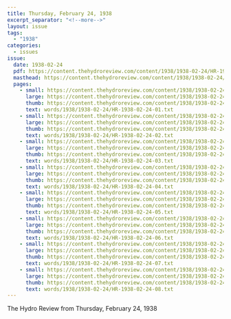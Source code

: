 ```yaml
---
title: Thursday, February 24, 1938
excerpt_separator: "<!--more-->"
layout: issue
tags:
  - "1938"
categories:
  - issues
issue:
  date: 1938-02-24
  pdf: https://content.thehydroreview.com/content/1938/1938-02-24/HR-1938-02-24.pdf
  masthead: https://content.thehydroreview.com/content/1938/1938-02-24/masthead/HR-1938-02-24.jpg
  pages:
    - small: https://content.thehydroreview.com/content/1938/1938-02-24/small/HR-1938-02-24-01.jpg
      large: https://content.thehydroreview.com/content/1938/1938-02-24/large/HR-1938-02-24-01.jpg
      thumb: https://content.thehydroreview.com/content/1938/1938-02-24/thumbnails/HR-1938-02-24-01.jpg
      text: words/1938/1938-02-24/HR-1938-02-24-01.txt
    - small: https://content.thehydroreview.com/content/1938/1938-02-24/small/HR-1938-02-24-02.jpg
      large: https://content.thehydroreview.com/content/1938/1938-02-24/large/HR-1938-02-24-02.jpg
      thumb: https://content.thehydroreview.com/content/1938/1938-02-24/thumbnails/HR-1938-02-24-02.jpg
      text: words/1938/1938-02-24/HR-1938-02-24-02.txt
    - small: https://content.thehydroreview.com/content/1938/1938-02-24/small/HR-1938-02-24-03.jpg
      large: https://content.thehydroreview.com/content/1938/1938-02-24/large/HR-1938-02-24-03.jpg
      thumb: https://content.thehydroreview.com/content/1938/1938-02-24/thumbnails/HR-1938-02-24-03.jpg
      text: words/1938/1938-02-24/HR-1938-02-24-03.txt
    - small: https://content.thehydroreview.com/content/1938/1938-02-24/small/HR-1938-02-24-04.jpg
      large: https://content.thehydroreview.com/content/1938/1938-02-24/large/HR-1938-02-24-04.jpg
      thumb: https://content.thehydroreview.com/content/1938/1938-02-24/thumbnails/HR-1938-02-24-04.jpg
      text: words/1938/1938-02-24/HR-1938-02-24-04.txt
    - small: https://content.thehydroreview.com/content/1938/1938-02-24/small/HR-1938-02-24-05.jpg
      large: https://content.thehydroreview.com/content/1938/1938-02-24/large/HR-1938-02-24-05.jpg
      thumb: https://content.thehydroreview.com/content/1938/1938-02-24/thumbnails/HR-1938-02-24-05.jpg
      text: words/1938/1938-02-24/HR-1938-02-24-05.txt
    - small: https://content.thehydroreview.com/content/1938/1938-02-24/small/HR-1938-02-24-06.jpg
      large: https://content.thehydroreview.com/content/1938/1938-02-24/large/HR-1938-02-24-06.jpg
      thumb: https://content.thehydroreview.com/content/1938/1938-02-24/thumbnails/HR-1938-02-24-06.jpg
      text: words/1938/1938-02-24/HR-1938-02-24-06.txt
    - small: https://content.thehydroreview.com/content/1938/1938-02-24/small/HR-1938-02-24-07.jpg
      large: https://content.thehydroreview.com/content/1938/1938-02-24/large/HR-1938-02-24-07.jpg
      thumb: https://content.thehydroreview.com/content/1938/1938-02-24/thumbnails/HR-1938-02-24-07.jpg
      text: words/1938/1938-02-24/HR-1938-02-24-07.txt
    - small: https://content.thehydroreview.com/content/1938/1938-02-24/small/HR-1938-02-24-08.jpg
      large: https://content.thehydroreview.com/content/1938/1938-02-24/large/HR-1938-02-24-08.jpg
      thumb: https://content.thehydroreview.com/content/1938/1938-02-24/thumbnails/HR-1938-02-24-08.jpg
      text: words/1938/1938-02-24/HR-1938-02-24-08.txt
---
```


The Hydro Review from Thursday, February 24, 1938

<!--more-->

